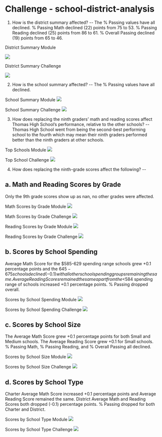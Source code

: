 # Challenge - school-district-analysis

1.	How is the district summary affected?
--
The % Passing values have all declined. % Passing Math declined (22) points from 75 to 53. % Passing Reading declined (25) points from 86 to 61. % Overall Passing declined (19) points from 65 to 46. 

District Summary Module 

![](Images/district_summary_mod.png)

District Summary Challenge

![](Images/district_summary_cha.png)

2.	How is the school summary affected?
--
The % Passing values have all declined.

School Summary Module
![](Images/school_summary_mod.png)

School Summary Challenge
![](Images/school_summary_cha.png)

3.	How does replacing the ninth graders’ math and reading scores affect Thomas High School’s performance, relative to the other schools?
--
Thomas High School went from being the second-best performing school to the fourth which may mean their ninth graders performed better than the ninth graders at other schools. 

Top Schools Module
![](Images/top_schools_mod.png)

Top School Challenge
![](Images/top_schools_cha.png)

4.	How does replacing the ninth-grade scores affect the following?
--

a.	Math and Reading Scores by Grade
--
Only the 9th grade scores show up as nan, no other grades were affected.

Math Scores by Grade Module
![](Images/math_scores_by_grade_mod.png)

Math Scores by Grade Challenge
![](Images/math_scores_by_grade_cha.png)

Reading Scores by Grade Module
![](Images/reading_scores_by_grade_mod.png)

Reading Scores by Grade Challenge
![](Images/reading_scores_by_grade_cha.png)

b.	Scores by School Spending
--
Average Math Score for the $585-629 spending range schools grew +0.1 percentage points and the $645-675 schools declined (-0.1) with all other school spending groups remaining the same. Average Reading Scores remained the same apart from the <$584 spending range of schools increased +0.1 percentage points. % Passing dropped overall.

Scores by School Spending Module
![](Images/scores_by_school_spending_mod.png)
 
Scores by School Spending Challenge
![](Images/scores_by_school_spending_cha.png)

c.	Scores by School Size
--

The Average Math Score grew +0.1 percentage points for both Small and Medium schools. The Average Reading Score grew +0.1 for Small schools. % Passing Math, % Passing Reading, and % Overall Passing all declined.  

Scores by School Size Module
![](Images/scores_by_school_size_mod.png)

Scores by School Size Challenge
![](Images/scores_by_school_size_cha.png)

d.	Scores by School Type
--

Charter Average Math Score increased +0.1 percentage points and Average Reading Score remained the same. District Average Math and Reading Scores both dropped (-0.1) percentage points. % Passing dropped for both Charter and District.

Scores by School Type Module
![](Images/scores_by_school_type_mod.png)

Scores by School Type Challenge
![](Images/scores_by_school_type_cha.png)
